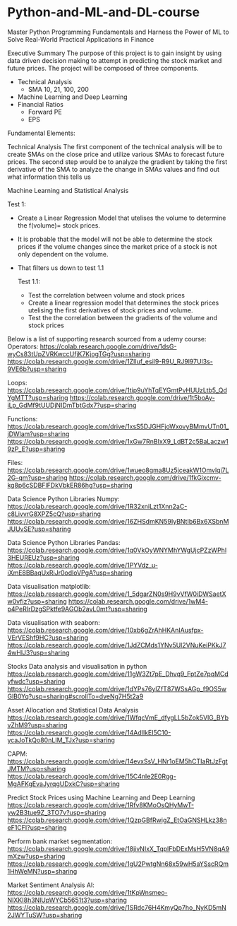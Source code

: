 # Python-and-ML-and-DL-course
Master Python Programming Fundamentals and Harness the Power of ML to Solve Real-World Practical Applications in Finance

Executive Summary
The purpose of this project is to gain insight by using data driven decision making to attempt in predicting the stock market and future prices. 
The project will be composed of three components. 
- Technical Analysis
  - SMA 10, 21, 100, 200
- Machine Learning and Deep Learning
- Financial Ratios
    - Forward PE
    - EPS

Fundamental Elements:

Technical Analysis
The first component of the technical analysis will be to create SMAs on the close price and utilize various SMAs to forecast future prices. 
The second step would be to analyze the gradient by taking the first derivative of the SMA to analyze the change in SMAs values and find out what information this tells us 


Machine Learning and Statistical Analysis

Test 1:
- Create a Linear Regression Model that utelises the volume to determine the f(volume)= stock prices.
- It is probable that the model will not be able to determine the stock prices if the volume changes since the market price of a stock is not only dependent on the volume.
- That filters us down to test 1.1

  Test 1.1:
  - Test the correlation between volume and stock prices
  - Create a linear regression model that determines the stock prices utelising the first derivatives of stock prices and volume.
  - Test the the correlation between the gradients of the volume and stock prices
 
    





Below is a list of supporting research sourced from a udemy course:
Operators:
https://colab.research.google.com/drive/1dsG-wyCs83tUpZVRKwccUfjK7KjogTGg?usp=sharing
https://colab.research.google.com/drive/1ZlIuf_esil9-R9U_RJ9l97Ul3s-9VE6b?usp=sharing

Loops:
https://colab.research.google.com/drive/1tip9uYhTqEYGmtPvHUUzLtb5_QdYgMTT?usp=sharing
https://colab.research.google.com/drive/1t5boAy-iLp_GdMf9tUUDjNIDmTbtGdx7?usp=sharing

Functions:
https://colab.research.google.com/drive/1xsS5DJGHFjoWxovyBMmvUTn01_jDWlam?usp=sharing
https://colab.research.google.com/drive/1xGw7RnBIxX9_LdBT2c5BaLaczw19zP_E?usp=sharing

Files:
https://colab.research.google.com/drive/1wueo8gma8Uz5jceakW1Omvlqj7L2G-qm?usp=sharing
https://colab.research.google.com/drive/1fkGixcmv-kg8p6cSDBFlFDkVbkER86hg?usp=sharing

Data Science Python Libraries Numpy:
https://colab.research.google.com/drive/1R32xniLzt1Xnn2aC-c8LivvrG8XPZ5cQ?usp=sharing
https://colab.research.google.com/drive/16ZHSdmKN59IyBNtIb6Bx6XSbnMJUUvSE?usp=sharing

Data Science Python Libraries Pandas:
https://colab.research.google.com/drive/1q0VkOyWNYMhYWgUjcPZzWPhl3HEUREUz?usp=sharing
https://colab.research.google.com/drive/1PYVdz_u-iXmE8BBaqUxRiJr0odloVPgA?usp=sharing

Data visualisation matplotlib:
https://colab.research.google.com/drive/1_5dgarZN0s9H9vVfW0iDWSaetXw0vfiz?usp=sharing
https://colab.research.google.com/drive/1wM4-p4PeRIrDzgSPktfe9AGOb2avL0mt?usp=sharing

Data visualisation with seaborn:
https://colab.research.google.com/drive/10xb6gZrAhHKAnIAusfpx-VErVEShf9HC?usp=sharing
https://colab.research.google.com/drive/1JdZCMds1YNv5Ul2VNuKeiPKkJ74wHlJ3?usp=sharing

Stocks Data analysis and visualisation in python
https://colab.research.google.com/drive/11gW3Zt7pE_Dhvq9_FptZe7pqMCdyfwdc?usp=sharing
https://colab.research.google.com/drive/1dYPs76ylZfT87WSsAGp_f9OS5wGlB0Yq?usp=sharing#scrollTo=dveNg7H5t2a9


Asset Allocation and Statistical Data Analysis
https://colab.research.google.com/drive/1WfqcVmE_dfygLL5bZok5VlG_BYbvZhM9?usp=sharing
https://colab.research.google.com/drive/14AdIlkEI5C10-ycaJoTkQo80nLIM_TJx?usp=sharing

CAPM:
https://colab.research.google.com/drive/14evxSsV_HNr1oEM5hCTIaRtJzFgtJMTM?usp=sharing
https://colab.research.google.com/drive/15C4nle2E0Rgg-MgAFKgEvaJyrqgUDxkC?usp=sharing


Predict Stock Prices using Machine Learning and Deep Learning 
https://colab.research.google.com/drive/1Rfv8KMoOsQHyMwT-yw2B3tue9Z_3TO7v?usp=sharing
https://colab.research.google.com/drive/1QzpGBfRwigZ_EtOaGNSHLkz38neF1CFI?usp=sharing

Perform bank market segmentation:
https://colab.research.google.com/drive/18jivNIxX_TqplFbDExMsH5VN8qA9mXzw?usp=sharing
https://colab.research.google.com/drive/1gU2PwtgNn68x59wH5aYSscRQm1HhWeMN?usp=sharing


Market Sentiment Analysis AI:
https://colab.research.google.com/drive/1tKpWnsmeo-NIXKI8h3NlUpWYCb5651t3?usp=sharing
https://colab.research.google.com/drive/1SRdc76H4KmyQp7ho_NyKD5mN2JWYTuSW?usp=sharing


